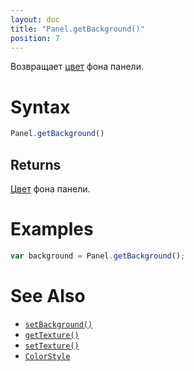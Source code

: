 ```yaml
---
layout: doc
title: "Panel.getBackground()"
position: 7
---
```


Возвращает [цвет](../../../KeyConcepts/Style/ColorStyle/) фона панели.

# Syntax

```js
Panel.getBackground()
```

## Returns

[Цвет](../../../KeyConcepts/Style/ColorStyle/) фона панели.

# Examples

```js
var background = Panel.getBackground();
```

# See Also

* [`setBackground()`](../Panel.setBackground/)
* [`getTexture()`](../Panel.getTexture/)
* [`setTexture()`](../Panel.setTexture/)
* [`ColorStyle`](../../../KeyConcepts/Style/ColorStyle/)
